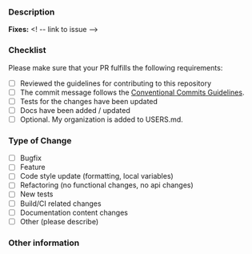 ### Description
<!-- please include a brief summary of the changes in this PR -->

**Fixes:** <! -- link to issue -->

### Checklist
Please make sure that your PR fulfills the following requirements:
- [ ] Reviewed the guidelines for contributing to this repository
- [ ] The commit message follows the [Conventional Commits Guidelines](https://www.conventionalcommits.org/en/v1.0.0/#summary).
- [ ] Tests for the changes have been updated
- [ ] Docs have been added / updated
- [ ] Optional. My organization is added to USERS.md.

### Type of Change
<!-- Please check the one that applies to this PR using "x". -->
- [ ] Bugfix
- [ ] Feature
- [ ] Code style update (formatting, local variables)
- [ ] Refactoring (no functional changes, no api changes)
- [ ] New tests
- [ ] Build/CI related changes
- [ ] Documentation content changes
- [ ] Other (please describe)

### Other information
<!-- Please add any additional information that would help reviewers evaluate your PR -->
